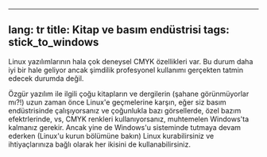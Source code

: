 
---
lang: tr
title: Kitap ve basım endüstrisi
tags: stick_to_windows
---

Linux yazılımlarının hala çok deneysel CMYK özellikleri var. Bu durum daha iyi bir hale geliyor ancak şimdilik profesyonel kullanımı gerçekten tatmin edecek durumda değil.

Özgür yazılım ile ilgili çoğu kitapların ve dergilerin (şahane görünmüyorlar mı?!) uzun zaman önce Linux'e geçmelerine karşın, eğer siz basım endüstrisinde çalışıyorsanız ve çoğunlukla bazı görsellerde, özel bazım efektrlerinde, vs, CMYK renkleri kullanıyorsanız, muhtemelen Windows'ta kalmanız gerekir. Ancak yine de Windows'u sisteminde tutmaya devam ederken (Linux'u kurun bölümüne bakın) Linux kurabilirsiniz ve ihtiyaçlarınıza bağlı olarak her ikisini de kullanabilirsiniz.

